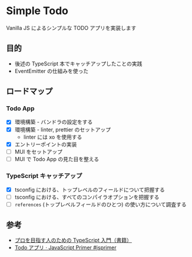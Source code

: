 # Simple Todo

Vanilla JS によるシンプルな TODO アプリを実装します

## 目的

- 後述の TypeScript 本でキャッチアップしたことの実践
- EventEmitter の仕組みを使った

## ロードマップ

### Todo App

- [x] 環境構築 - バンドラの設定をする
- [x] 環境構築 - linter, prettier のセットアップ
  - linter には xo を使用する
- [x] エントリーポイントの実装
- [ ] MUI をセットアップ
- [ ] MUI で Todo App の見た目を整える

### TypeScript キャッチアップ

- [x] tsconfig における、トップレベルのフィールドについて把握する
- [ ] tsconfig における、すべてのコンパイラオプションを把握する
- [ ] `references` (トップレベルフィールドのひとつ) の使い方について調査する

## 参考

- [プロを目指す人のための TypeScript 入門（書籍）](https://gihyo.jp/book/2022/978-4-297-12747-3)
- [Todo アプリ · JavaScript Primer #jsprimer](https://jsprimer.net/use-case/todoapp/)
